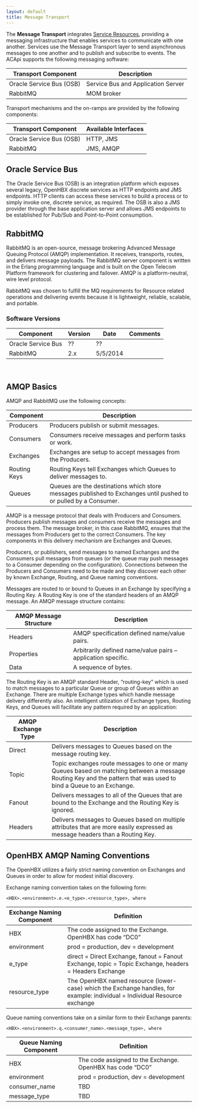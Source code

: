 ```yaml
---
layout: default
title: Message Transport
---
```

The **Message Transport** integrates [Service Resources]({{site_url}}/service_resources), providing a messaging infrastructure that enables services to communicate with one another.  Services use the Message Transport layer to send asynchronous messages to one another and to publish and subscribe to events.  The ACApi supports the following messaging software:

| Transport Component	| Description |
| --------------------- | ----------- |
| Oracle Service Bus (OSB)	| Service Bus and Application Server |
| RabbitMQ	| MOM broker |

Transport mechanisms and the on-ramps are provided by the following components:

| Transport Component	| Available Interfaces |
| --------------------- | ------------------- |
| Oracle Service Bus (OSB)	| HTTP, JMS |
| RabbitMQ	 | JMS, AMQP |

## Oracle Service Bus
The Oracle Service Bus (OSB) is an integration platform which exposes several legacy, OpenHBX discrete services as HTTP endpoints and JMS endpoints.  HTTP clients can access these services to build a process or to simply invoke one, discrete service, as required.  The OSB is also a JMS provider through the base application server and allows JMS endpoints to be established for Pub/Sub and Point-to-Point consumption.

## RabbitMQ
RabbitMQ is an open-source, message brokering Advanced Message Queuing Protocol (AMQP) implementation.  It receives, transports, routes, and delivers message payloads.  The RabbitMQ server component is written in the Erlang programming language and is built on the Open Telecom Platform framework for clustering and failover.  AMQP is a platform-neutral, wire level protocol.

RabbitMQ was chosen to fulfill the MQ requirements for Resource related operations and delivering events because it is lightweight, reliable, scalable, and portable.

### Software Versions

| Component	| Version	| Date	| Comments |
| --------- | --------- | ----- | -------- |
| Oracle Service Bus	| ??	| ??	|
| RabbitMQ	| 2.x	| 5/5/2014	| |

 
## AMQP Basics
AMQP and RabbitMQ use the following concepts:

| Component	| Description |
| --------- | ----------- |
| Producers	| Producers publish or submit messages. | 
| Consumers	| Consumers receive messages and perform tasks or work. | 
| Exchanges	| Exchanges are setup to accept messages from the Producers. | 
| Routing Keys	| Routing Keys tell Exchanges which Queues to deliver messages to. | 
| Queues	| Queues are the destinations which store messages published to Exchanges until pushed to or pulled by a Consumer.  | 

AMQP is a message protocol that deals with Producers and Consumers.  Producers publish messages and consumers receive the messages and process them.  The message broker, in this case RabbitMQ, ensures that the messages from Producers get to the correct Consumers.  The key components in this delivery mechanism are Exchanges and Queues.

Producers, or publishers, send messages to named Exchanges and the Consumers pull messages from queues (or the queue may push messages to a Consumer depending on the configuration).  Connections between the Producers and Consumers need to be made and they discover each other by known Exchange, Routing, and Queue naming conventions.

Messages are routed to or bound to Queues in an Exchange by specifying a Routing Key.  A Routing Key is one of the standard headers of an AMQP message.  An AMQP message structure contains:

| AMQP Message Structure	| Description |
| ------------------------- | ----------- |
| Headers	| AMQP specification defined name/value pairs. |
| Properties	| Arbitrarily defined name/value pairs – application specific. |
| Data	| A sequence of bytes. |

The Routing Key is an AMQP standard Header, “routing-key” which is used to match messages to a particular Queue or group of Queues within an Exchange.  There are multiple Exchange types which handle message delivery differently also.  An intelligent utilization of Exchange types, Routing Keys, and Queues will facilitate any pattern required by an application:

| AMQP Exchange Type	    | Description |
| ------------------------- | ----------- |
| Direct	| Delivers messages to Queues based on the message routing key. |
| Topic	| Topic exchanges route messages to one or many Queues based on matching between a message Routing Key and the pattern that was used to bind a Queue to an Exchange. |
| Fanout	| Delivers messages to all of the Queues that are bound to the Exchange and the Routing Key is ignored. |
| Headers	| Delivers messages to Queues based on multiple attributes that are more easily expressed as message headers than a Routing Key. |

## OpenHBX AMQP Naming Conventions
The OpenHBX utilizes a fairly strict naming convention on Exchanges and Queues in order to allow for modest initial discovery.

Exchange naming convention takes on the following form:

	<HBX>.<environment>.e.<e_type>.<resource_type>, where

| Exchange Naming Component	| Definition |
| ------------------------- | ---------- |
| HBX	| The code assigned to the Exchange.  OpenHBX has code “DC0”
| environment	| prod = production, dev = development
| e_type	| direct = Direct Exchange, fanout = Fanout Exchange, topic = Topic Exchange, headers = Headers Exchange |
| resource_type	| The OpenHBX named resource (lower-case) which the Exchange handles, for example: individual = Individual Resource exchange

Queue naming conventions take on a similar form to their Exchange parents:

	<HBX>.<environment>.q.<consumer_name>.<message_type>, where

| Queue Naming Component	| Definition |
| ------------------------- | ---------- |
| HBX	| The code assigned to the Exchange.  OpenHBX has code “DC0”
| environment	| prod = production, dev = development
| consumer_name	| TBD
| message_type	| TBD
